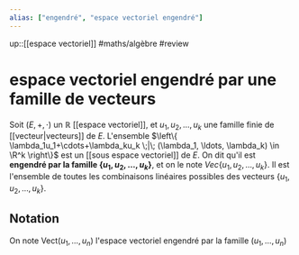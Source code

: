 ```yaml
---
alias: ["engendré", "espace vectoriel engendré"]
---
```

up::[[espace vectoriel]]
#maths/algèbre #review 
# espace vectoriel engendré par une famille de vecteurs
Soit $(E, +, \cdot)$ un $\mathbb R$ [[espace vectoriel]], et $u_1, u_2, \ldots, u_k$ une famille finie de [[vecteur|vecteurs]] de $E$.
L'ensemble $\left\{ \lambda_1u_1+\cdots+\lambda_ku_k \;|\; (\lambda_1, \ldots, \lambda_k) \in \R^k \right\}$
est un [[sous espace vectoriel]] de $E$.
On dit qu'il est **engendré par la famille $\{u_1,u_2,\ldots,u_k\}$**, et on le note $Vec\{u_1,u_2,\ldots,u_k\}$.
Il est l'ensemble de toutes les combinaisons linéaires possibles des vecteurs $\{u_1,u_2,\ldots,u_k\}$.

## Notation
On note $\text{Vect}(u_{1}, \ldots, u_{n})$ l'espace vectoriel engendré par la famille $(u_{1},\ldots,u_{n})$
